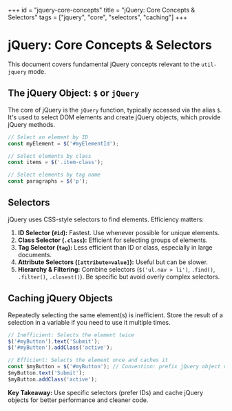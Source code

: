 +++
id = "jquery-core-concepts"
title = "jQuery: Core Concepts & Selectors"
tags = ["jquery", "core", "selectors", "caching"]
+++

# jQuery: Core Concepts & Selectors

This document covers fundamental jQuery concepts relevant to the `util-jquery` mode.

## The jQuery Object: `$` or `jQuery`

The core of jQuery is the `jQuery` function, typically accessed via the alias `$`. It's used to select DOM elements and create jQuery objects, which provide jQuery methods.

```javascript
// Select an element by ID
const myElement = $('#myElementId');

// Select elements by class
const items = $('.item-class');

// Select elements by tag name
const paragraphs = $('p');
```

## Selectors

jQuery uses CSS-style selectors to find elements. Efficiency matters:

1.  **ID Selector (`#id`):** Fastest. Use whenever possible for unique elements.
2.  **Class Selector (`.class`):** Efficient for selecting groups of elements.
3.  **Tag Selector (`tag`):** Less efficient than ID or class, especially in large documents.
4.  **Attribute Selectors (`[attribute=value]`):** Useful but can be slower.
5.  **Hierarchy & Filtering:** Combine selectors (`$('ul.nav > li')`, `.find()`, `.filter()`, `.closest()`). Be specific but avoid overly complex selectors.

## Caching jQuery Objects

Repeatedly selecting the same element(s) is inefficient. Store the result of a selection in a variable if you need to use it multiple times.

```javascript
// Inefficient: Selects the element twice
$('#myButton').text('Submit');
$('#myButton').addClass('active');

// Efficient: Selects the element once and caches it
const $myButton = $('#myButton'); // Convention: prefix jQuery object variables with $
$myButton.text('Submit');
$myButton.addClass('active');
```

**Key Takeaway:** Use specific selectors (prefer IDs) and cache jQuery objects for better performance and cleaner code.